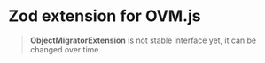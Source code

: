 Zod extension for OVM.js
========================

> **ObjectMigratorExtension** is not stable interface yet, it can be changed over time


